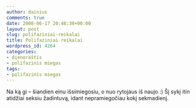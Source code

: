 ```yaml
---
author: dainius
comments: true
date: 2008-06-17 20:48:30+00:00
layout: post
slug: polifaziniai-reikalai
title: Polifaziniai reikalai
wordpress_id: 4264
categories:
- dienoraštis
- polifazinis miegas
tags:
- polifazinis miegas
---
```


Na ką gi – šiandien einu išsimiegosiu, o nuo rytojaus iš naujo :) Šį sykį itin atidžiai seksiu žadintuvą, idant nepramiegočiau kokį sekmadienį.

